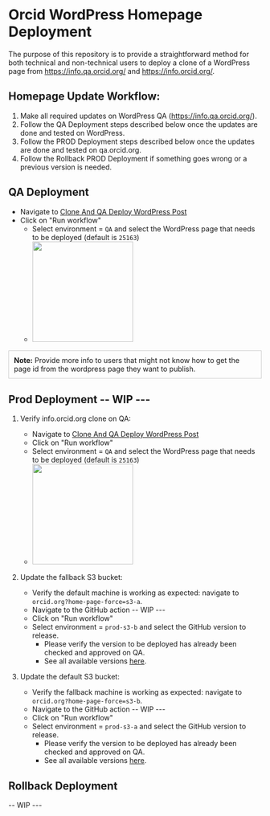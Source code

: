 # Orcid WordPress Homepage Deployment

The purpose of this repository is to provide a straightforward method for both technical and non-technical users to deploy a clone of a WordPress page from https://info.qa.orcid.org/ and https://info.orcid.org/.

## Homepage Update Workflow:

1. Make all required updates on WordPress QA (https://info.qa.orcid.org/).
2. Follow the QA Deployment steps described below once the updates are done and tested on WordPress.
3. Follow the PROD Deployment steps described below once the updates are done and tested on qa.orcid.org.
4. Follow the Rollback PROD Deployment if something goes wrong or a previous version is needed.

## QA Deployment

- Navigate to [Clone And QA Deploy WordPress Post](https://github.com/ORCID/orcid-wordpress-home-page-deploy/actions/workflows/clone-post.yml)
- Click on "Run workflow"
  - Select environment = `QA` and select the WordPress page that needs to be deployed (default is `25163`)
  - <img src="https://github.com/ORCID/orcid-wordpress-home-page-deploy/assets/2119626/9ace3faa-5a6f-42d3-803e-af65e196d1a8" height="200">

<div style="border:1px solid #ccc; padding:10px; margin-bottom:10px;">
    <strong>Note:</strong> Provide more info to users that might not know how to get the page id from the wordpress page they want to publish. 
</div>

## Prod Deployment -- WIP ---

1. Verify info.orcid.org clone on QA:
    - Navigate to [Clone And QA Deploy WordPress Post](https://github.com/ORCID/orcid-wordpress-home-page-deploy/actions/workflows/clone-post.yml)
    - Click on "Run workflow"
    - Select environment = `QA` and select the WordPress page that needs to be deployed (default is `25163`)
    - <img src="https://github.com/ORCID/orcid-wordpress-home-page-deploy/assets/2119626/9ace3faa-5a6f-42d3-803e-af65e196d1a8" height="200">

2. Update the fallback S3 bucket:
    - Verify the default machine is working as expected: navigate to `orcid.org?home-page-force=s3-a`.
    - Navigate to the GitHub action -- WIP ---
    - Click on "Run workflow"
    - Select environment = `prod-s3-b` and select the GitHub version to release.
      - Please verify the version to be deployed has already been checked and approved on QA.
      - See all available versions [here](https://github.com/ORCID/orcid-wordpress-home-page-deploy/releases).

3. Update the default S3 bucket:
    - Verify the fallback machine is working as expected: navigate to `orcid.org?home-page-force=s3-b`.
    - Navigate to the GitHub action -- WIP ---
    - Click on "Run workflow"
    - Select environment = `prod-s3-a` and select the GitHub version to release.
      - Please verify the version to be deployed has already been checked and approved on QA.
      - See all available versions [here](https://github.com/ORCID/orcid-wordpress-home-page-deploy/releases).

## Rollback Deployment

-- WIP ---
